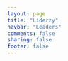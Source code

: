```yaml
---
layout: page
title: "Liderzy"
navbar: "Leaders"
comments: false
sharing: false
footer: false
---
```

